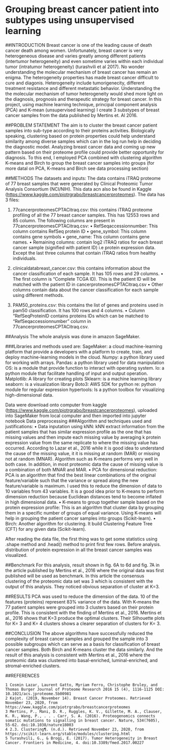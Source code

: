 # Grouping breast cancer patient into subtypes using unsupervised learning
##INTRODUCTION
Breast cancer is one of the leading cause of death cancer death among women. Unfortunately, breast cancer is very heterogeneous disease  and varies greatly among different patients (intertumor heterogeneity) and even sometime varies within each individual tumor (intratumor heterogeneity) (turashvili et al 2017). No wonder understanding the molecular mechanism of breast cancer has remain an enigma. The heterogeneity properties has made breast cancer difficult to cure and diagonis. Heterogeneity include tumorigenecity, different treatment resistance and different metastatic behavior. Understanding the the molecular mechanism of tumor heterogeneity would shed more light on the diagnosis, prognosis and therapeutic strategy for breast cancer. In this project, using machine learning technique, principal component analysis (PCA) and K-mean  (unsupervised learning) I create 3 substypes of breast cancer samples from the data published by Mertins et. Al 2016.

##PROBLEM STATEMENT
The aim is to cluster the breast cancer patient samples into sub-type according to their proteins activities. Biologically speaking, clustering based on protein properties could help understand similarity among diverse samples which can in the log run help in deciding the diagnostic model. Analyzing breast cancer data and coming up new pattern based on their proteome profile could provide better opportunity for diagnosis. 
To this end, I employed PCA combined with clustering algorithm K-means and Birch to group the breast cancer samples into groups (for more datal on PCA, K-means and Birch see data processing section)

##METHODS
The datasets and inputs:
The data  contains iTRAQ proteome of 77 breast samples that were generated by Clinical Proteomic Tumor Analysis Consortium (NCI/NIH). This data acn also be found in Kaggle (https://www.kaggle.com/piotrgrabo/breastcancerproteomes).  The data has 3 files:
1.	77cancerproteomesCPTACitraq.csv: this contains iTRAQ proteome profiling of all the 77 breast cancer samples. This has 12553 rows and 85 column. The following columns are present in  77cancerproteomesCPTACitraq.csv:
    • RefSeqaccessionnumber: This column contains RefSeq protein ID
    • gene_symbol: This column contains gene symbols
    • gene_name: This column contains gene names.
    • Remaining columns: contain log2 iTRAQ ratios for each breast cancer sample (signified with patient ID) i.e protein expression data. Except the last three columns that contain iTRAQ ratios from healthy individuals.

2.	clinicaldatabreast_cancer.csv: this contains information about the cancer 	classification of each sample. It has 105 rows and 29 columns.
    • The first column is “Complete TCGA ID). This is the patient ID will be matched with the patient ID in  cancerproteomesCPTACitraq.csv
    • Other columns contain data about the cancer classification for each sample using different methods.

3.	PAM50_proteins.csv: this contains the list of genes and proteins used in pam50 	classification. It has 100 rows and 4 columns.
    • Column “RefSeqProteinID contains proteins IDs which can be matched to “RefSeqaccessionnumber” column in  77cancerproteomesCPTACitraq.csv.
    
##Analysis
The whole analysis was done in amazon SageMaker.

###Libraries and methods used are: 
SageMaker: a cloud machine-learning platform that provide a developers with a platform to create, train, and deploy machine-learning models in the cloud. 
Numpy: a python library used for working with arrays.
Pandas: a python library used for data manipulation
OS:  is a module that provide function to interact with operating system.
Io: a python module that facilitate handling of input and output operation.
Matplotlib: A library for creating plots
Sklearn: is a machine learning library
seaborn: is a visualization library
Boto3: AWS SDK for python
re: python module for regular expression
hypertools: Is a python toolbox for visualizing high-dimensional data.

Data were download onto computer from kaggle (https://www.kaggle.com/piotrgrabo/breastcancerproteomes), uploaded into SageMaker from local computer and then imported into jupyter notebook Data preprocessing
###Algorithm and techniques used and justifications:
    • Data inputation using kNN: kNN extract information from the patient samples that has similar expression profile as the one that has missing values and then impute each missing value by averaging k protein expression value from the same replicate to where the missing value has occurred. According to Lazar et al., 2016 while it is good idea to understand the cause of the missing value, it it is missing at random (MAR) or missing not at random (MNAR). Algorithm such as K-means performs very well in both case. In addition, in most proteomic data the cause of missing value is a combination of both MNAR and MAR.
    • PCA for dimensional reduction: PCA is an algorithm that find the best linear combinations of the original feature/variable such that the variance or spread along the new feature/variable is maximum. I used this to reduce the dimension of data to 10 variables from 43 variables. It is a good idea prior to K-means to perform dimension reduction because Euclidean distances tend to become inflated in high dimensional data.
    • K-means to group together sample based on the protein expression profile: This is an algorithm that cluster data by grouping them in a specific number of groups of equal variance. Using K-means will help in grouping the patient cancer samples into groups (Scikit-learn).
    • Birch: Another algorithm for clustering. It build Clustering Feature Tree (CFT) for any given data (Scikit-learn).
      
After reading the data file, the first thing was to get some statistics using .shape method and .head() method to print first few rows.
Before analysis. distribution of protein expression in all the breast cancer samples was visualized.
    
##Benchmark
For this analysis, result shown in fig. 6A to 6d and fig. 7A in the article published by Mertins et al., 2016 where the original data was first published will be used as benchmark. In this article the consensus clustering of the proteomic data set was 3 which is consistent with the output of this analysis. They noticed obvious separation of cluster at K=3.

##RESULTS
PCA was used to reduce the dimension of the data. 10 of the features (proteins) represent 83%  variance of the data.
With K-means the 77 patient samples were grouped into 3 clusters based on their protein profile. This is consistent with the finding of Mertins et al., 2016.  Mertins et al., 2016 shows that K=3 produce the optimal clusters. Their Silhouette plots for K= 3 and K= 4 clusters shows a clearer separation of clusters for K= 3.

##CONCLUSION
The above algorithms have successfully reduced the complexity of breast cancer samples and grouped the sample into 3 possible subgroups which can serve as a basis for classification of breast cancer samples. Both Birch and K-means cluster the data similarly. And the result of this analysis is consistent with  Mertins et al., 2016 where the proteomic data was clustered into basal-enriched, luminal-enriched, and stromal-enriched clusters.


##REFERENCES

    1 Cosmin Lazar, Laurent Gatto, Myriam Ferro, Christophe Bruley, and Thomas Burger Journal of Proteome Research 2016 15 (4), 1116-1125 DOI:       10.1021/acs.jproteome.5b00981 
    2 Kajot. (2019, November 14). Breast Cancer Proteomes. Retrieved November 23, 2020, from https://www.kaggle.com/piotrgrabo/breastcancerproteomes
    3 Mertins, P., Mani, D. R., Ruggles, K. V., Gillette, M. A., Clauser, K. R., Wang, P., . . . Carr, S. A. (2016). Proteogenomics connects somatic mutations to signalling in breast cancer. Nature, 534(7605), 55-62. doi:10.1038/nature18003
    4 2.3. Clustering¶. (n.d.). Retrieved November 23, 2020, from https://scikit-learn.org/stable/modules/clustering.html
    5 Turashvili, G., & Brogi, E. (2017). Tumor Heterogeneity in Breast Cancer. Frontiers in Medicine, 4. doi:10.3389/fmed.2017.00227
